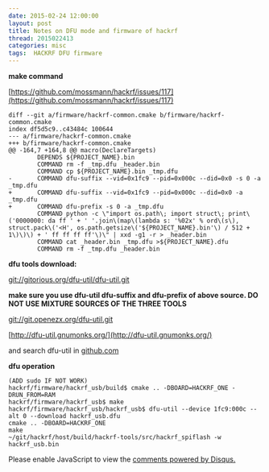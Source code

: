 ```yaml
---
date: 2015-02-24 12:00:00
layout: post
title: Notes on DFU mode and firmware of hackrf
thread: 2015022413
categories: misc
tags:  HACKRF DFU firmware
---
```


**make command**

[https://github.com/mossmann/hackrf/issues/117](https://github.com/mossmann/hackrf/issues/117)

    diff --git a/firmware/hackrf-common.cmake b/firmware/hackrf-common.cmake
    index df5d5c9..c43484c 100644
    --- a/firmware/hackrf-common.cmake
    +++ b/firmware/hackrf-common.cmake
    @@ -164,7 +164,8 @@ macro(DeclareTargets)
            DEPENDS ${PROJECT_NAME}.bin
            COMMAND rm -f _tmp.dfu _header.bin
            COMMAND cp ${PROJECT_NAME}.bin _tmp.dfu
    -       COMMAND dfu-suffix --vid=0x1fc9 --pid=0x000c --did=0x0 -s 0 -a _tmp.dfu
    +       COMMAND dfu-suffix --vid=0x1fc9 --pid=0x000c --did=0x0 -a _tmp.dfu
    +       COMMAND dfu-prefix -s 0 -a _tmp.dfu
            COMMAND python -c \"import os.path\; import struct\; print\('0000000: da ff ' + ' '.join\(map\(lambda s: '%02x' % ord\(s\), struct.pack\('<H', os.path.getsize\('${PROJECT_NAME}.bin'\) / 512 + 1\)\)\) + ' ff ff ff ff'\)\" | xxd -g1 -r > _header.bin
            COMMAND cat _header.bin _tmp.dfu >${PROJECT_NAME}.dfu
            COMMAND rm -f _tmp.dfu _header.bin

**dfu tools download:**

[git://gitorious.org/dfu-util/dfu-util.git](git://gitorious.org/dfu-util/dfu-util.git)

**make sure you use dfu-util dfu-suffix and dfu-prefix of above source. DO NOT USE MIXTURE SOURCES OF THE THREE TOOLS**

[git://git.openezx.org/dfu-util.git](git://git.openezx.org/dfu-util.git)

[http://dfu-util.gnumonks.org/](http://dfu-util.gnumonks.org/)

and search dfu-util in [github.com](github.com)

**dfu operation**

    (ADD sudo IF NOT WORK)
    hackrf/firmware/hackrf_usb/build$ cmake .. -DBOARD=HACKRF_ONE -DRUN_FROM=RAM
    hackrf/firmware/hackrf_usb$ make
    hackrf/firmware/hackrf_usb/hackrf_usb$ dfu-util --device 1fc9:000c --alt 0 --download hackrf_usb.dfu
    cmake .. -DBOARD=HACKRF_ONE
    make
    ~/git/hackrf/host/build/hackrf-tools/src/hackrf_spiflash -w hackrf_usb.bin



<div id="disqus_thread"></div>
<script type="text/javascript">
    /* * * CONFIGURATION VARIABLES: EDIT BEFORE PASTING INTO YOUR WEBPAGE * * */
    var disqus_shortname = 'jiaoxianjun'; // required: replace example with your forum shortname

    /* * * DON'T EDIT BELOW THIS LINE * * */
    (function() {
        var dsq = document.createElement('script'); dsq.type = 'text/javascript'; dsq.async = true;
        dsq.src = '//' + disqus_shortname + '.disqus.com/embed.js';
        (document.getElementsByTagName('head')[0] || document.getElementsByTagName('body')[0]).appendChild(dsq);
    })();
</script>
<noscript>Please enable JavaScript to view the <a href="http://disqus.com/?ref_noscript">comments powered by Disqus.</a></noscript>


<script>
  (function(i,s,o,g,r,a,m){i['GoogleAnalyticsObject']=r;i[r]=i[r]||function(){
  (i[r].q=i[r].q||[]).push(arguments)},i[r].l=1*new Date();a=s.createElement(o),
  m=s.getElementsByTagName(o)[0];a.async=1;a.src=g;m.parentNode.insertBefore(a,m)
  })(window,document,'script','//www.google-analytics.com/analytics.js','ga');

  ga('create', 'UA-56112029-1', 'auto');
  ga('send', 'pageview');

</script>

